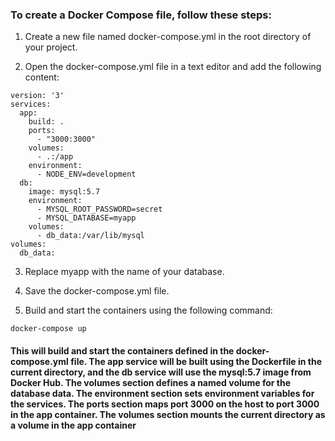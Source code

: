 ### To create a Docker Compose file, follow these steps:

1. Create a new file named docker-compose.yml in the root directory of your project.

2. Open the docker-compose.yml file in a text editor and add the following content:
```
version: '3'
services:
  app:
    build: .
    ports:
      - "3000:3000"
    volumes:
      - .:/app
    environment:
      - NODE_ENV=development
  db:
    image: mysql:5.7
    environment:
      - MYSQL_ROOT_PASSWORD=secret
      - MYSQL_DATABASE=myapp
    volumes:
      - db_data:/var/lib/mysql
volumes:
  db_data:
```

3. Replace myapp with the name of your database.

4. Save the docker-compose.yml file.

5. Build and start the containers using the following command:
```
docker-compose up
```

#### This will build and start the containers defined in the docker-compose.yml file. The app service will be built using the Dockerfile in the current directory, and the db service will use the mysql:5.7 image from Docker Hub. The volumes section defines a named volume for the database data. The environment section sets environment variables for the services. The ports section maps port 3000 on the host to port 3000 in the app container. The volumes section mounts the current directory as a volume in the app container